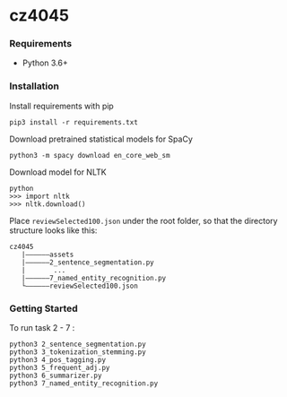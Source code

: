 # cz4045

### Requirements
- Python 3.6+

### Installation

Install requirements with pip

```shell
pip3 install -r requirements.txt
```

Download pretrained statistical models for SpaCy
```shell
python3 -m spacy download en_core_web_sm
```

Download model for NLTK
```shell
python
>>> import nltk
>>> nltk.download()
```

Place `reviewSelected100.json` under the root folder, so that the directory structure looks like this:
```
cz4045
   |——————assets
   |——————2_sentence_segmentation.py
   |       ...
   |——————7_named_entity_recognition.py
   └——————reviewSelected100.json
```

### Getting Started

To run task 2 - 7 :
```shell
python3 2_sentence_segmentation.py
python3 3_tokenization_stemming.py
python3 4_pos_tagging.py
python3 5_frequent_adj.py
python3 6_summarizer.py
python3 7_named_entity_recognition.py
```


